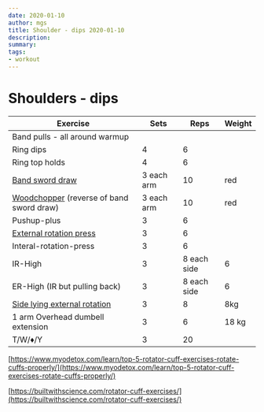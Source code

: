 ```yaml
---
date: 2020-01-10
author: mgs
title: Shoulder - dips 2020-01-10
description: 
summary: 
tags: 
- workout
---
```

# Shoulders - dips
|Exercise |Sets  |Reps  |  Weight|
|--|--|--|--|
|Band pulls - all around warmup||||
|Ring dips|4|6|
|Ring top holds|4|6|
|[Band sword draw](/band-shoulder-sword-draw)|3 each arm|10|red|
|[Woodchopper](/woodchopper) (reverse of band sword draw)|3 each arm|10|red|
|Pushup-plus|3|6||
|[External rotation press](External-rotation-press)|3|6||
|Interal-rotation-press|3|6||
|IR-High|3|8 each side|6|
|ER-High (IR but pulling back)|3|8 each side|6|
|[Side lying external rotation](/side-lying-external-rotation)|3|8|8kg|
|1 arm Overhead dumbell extension|3|6|18 kg|
|T/W/♦/Y|3|20||


[https://www.myodetox.com/learn/top-5-rotator-cuff-exercises-rotate-cuffs-properly/](https://www.myodetox.com/learn/top-5-rotator-cuff-exercises-rotate-cuffs-properly/)

[https://builtwithscience.com/rotator-cuff-exercises/](https://builtwithscience.com/rotator-cuff-exercises/)
<!--stackedit_data:
eyJoaXN0b3J5IjpbLTM5OTE2ODMwXX0=
-->